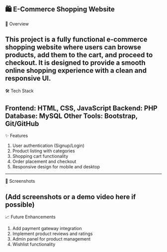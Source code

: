 🛍️ E-Commerce Shopping Website
---
📌 Overview

This project is a fully functional e-commerce shopping website where users can browse products, add them to the cart, and proceed to checkout. It is designed to provide a smooth online shopping experience with a clean and responsive UI.
---
🛠️ Tech Stack

Frontend: HTML, CSS, JavaScript 
Backend: PHP 
Database: MySQL
Other Tools: Bootstrap, Git/GitHub
---
✨ Features

1. User authentication (Signup/Login)
2. Product listing with categories
3. Shopping cart functionality
4. Order placement and checkout
5. Responsive design for mobile and desktop
---
📸 Screenshots

(Add screenshots or a demo video here if possible)
---
📈 Future Enhancements

1. Add payment gateway integration
2. Implement product reviews and ratings
3. Admin panel for product management
4. Wishlist functionality


